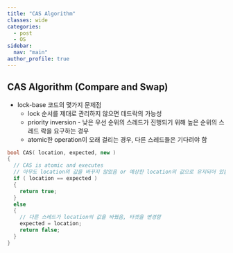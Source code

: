 ```yaml
---
title: "CAS Algorithm"
classes: wide
categories: 
  - post
  - OS
sidebar:
  nav: "main"
author_profile: true
---
```

   
## CAS Algorithm (Compare and Swap)
* lock-base 코드의 몇가지 문제점
  * lock 순서를 제대로 관리하지 않으면 데드락의 가능성
  * priority inversion - 낮은 우선 순위의 스레드가 진행되기 위해 높은 순위의 스레드 락을 요구하는 경우
  * atomic한 operation이 오래 걸리는 경우, 다른 스레드들은 기다려야 함

```c++
bool CAS( location, expected, new )
{
  // CAS is atomic and executes
  // 아무도 location의 값을 바꾸지 않았음 or 예상한 location의 값으로 유지되어 있음
  if ( location == expected )
  {
    return true;
  } 
  else 
  { 
    // 다른 스레드가 location의 값을 바꿨음, 타겟을 변경함
    expected = location;
    return false;
  }
}
```